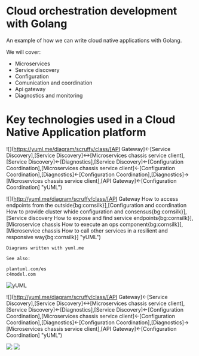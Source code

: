 # Cloud orchestration development with Golang

An example of how we can write cloud native applications with Golang.

We will cover:

* Microservices
* Service discovery
* Configuration
* Comunication and coordination
* Api gateway
* Diagnostics and monitoring 

# Key technologies used in a Cloud Native Application platform



![](https://yuml.me/diagram/scruffy/class/[API Gateway]<-[Service Discovery],[Service Discovery]<->[Microservices chassis service client],[Service Discovery]<-[Diagnostics],[Service Discovery]<-[Configuration Coordination],[Microservices chassis service client]<-[Configuration Coordination],[Diagnostics]<-[Configuration Coordination],[Diagnostics]->[Microservices chassis service client],[API Gateway]<-[Configuration Coordination] "yUML")

![](http://yuml.me/diagram/scruffy/class/[API Gateway    How to access endpoints from the outside{bg:cornsilk}],[Configuration and coordination    How to provide cluster whide configuration and consensus{bg:cornsilk}],[Service discovery    How to expose and find service endpoints{bg:cornsilk}],[Microservice chassis    How to execute an ops component{bg:cornsilk}],[Microservice chassis    How to call other services in a resilient and responsive way{bg:cornsilk}] "yUML")


````
Diagrams written with yuml.me

See also:

plantuml.com/es
c4model.com
````

![](http://yuml.me/diagram/scruffy/class/[Customer]<>1->*[Order] "yUML")

![](http://yuml.me/diagram/scruffy/class/[API Gateway]<-[Service Discovery],[Service Discovery]<->[Microservices chassis service client],[Service Discovery]<-[Diagnostics],[Service Discovery]<-[Configuration Coordination],[Microservices chassis service client]<-[Configuration Coordination],[Diagnostics]<-[Configuration Coordination],[Diagnostics]->[Microservices chassis service client],[API Gateway]<-[Configuration Coordination] "yUML")


<img src="http://yuml.me/diagram/scruffy/class/[Account]++owner-0..*>[Repository]"/>

<img src="http://yuml.me/diagram/scruffy/class/[API Gateway]<-[Service Discovery],[Service Discovery]<->[Microservices chassis service client],[Service Discovery]<-[Diagnostics],[Service Discovery]<-[Configuration Coordination],[Microservices chassis service client]<-[Configuration Coordination],[Diagnostics]<-[Configuration Coordination],[Diagnostics]->[Microservices chassis service client],[API Gateway]<-[Configuration Coordination]"/>